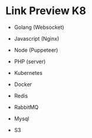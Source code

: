 # Link Preview K8

- Golang (Websocket)
- Javascript (Nginx)
- Node (Puppeteer)
- PHP (server)

- Kubernetes
- Docker
- Redis
- RabbitMQ
- Mysql
- S3
